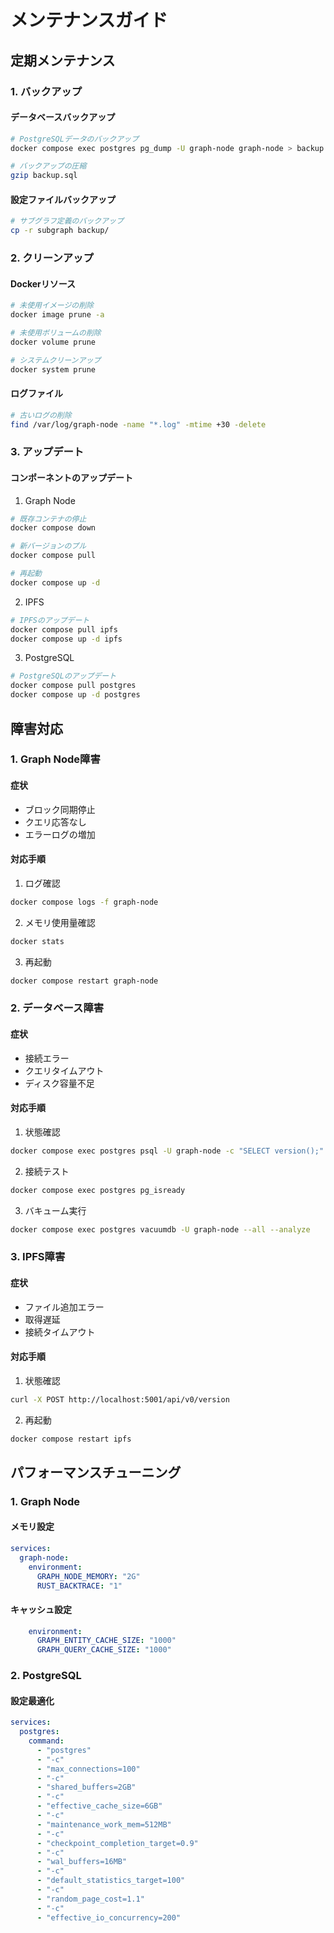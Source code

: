 # メンテナンスガイド

## 定期メンテナンス

### 1. バックアップ

#### データベースバックアップ
```bash
# PostgreSQLデータのバックアップ
docker compose exec postgres pg_dump -U graph-node graph-node > backup.sql

# バックアップの圧縮
gzip backup.sql
```

#### 設定ファイルバックアップ
```bash
# サブグラフ定義のバックアップ
cp -r subgraph backup/
```

### 2. クリーンアップ

#### Dockerリソース
```bash
# 未使用イメージの削除
docker image prune -a

# 未使用ボリュームの削除
docker volume prune

# システムクリーンアップ
docker system prune
```

#### ログファイル
```bash
# 古いログの削除
find /var/log/graph-node -name "*.log" -mtime +30 -delete
```

### 3. アップデート

#### コンポーネントのアップデート
1. Graph Node
```bash
# 既存コンテナの停止
docker compose down

# 新バージョンのプル
docker compose pull

# 再起動
docker compose up -d
```

2. IPFS
```bash
# IPFSのアップデート
docker compose pull ipfs
docker compose up -d ipfs
```

3. PostgreSQL
```bash
# PostgreSQLのアップデート
docker compose pull postgres
docker compose up -d postgres
```

## 障害対応

### 1. Graph Node障害

#### 症状
- ブロック同期停止
- クエリ応答なし
- エラーログの増加

#### 対応手順
1. ログ確認
```bash
docker compose logs -f graph-node
```

2. メモリ使用量確認
```bash
docker stats
```

3. 再起動
```bash
docker compose restart graph-node
```

### 2. データベース障害

#### 症状
- 接続エラー
- クエリタイムアウト
- ディスク容量不足

#### 対応手順
1. 状態確認
```bash
docker compose exec postgres psql -U graph-node -c "SELECT version();"
```

2. 接続テスト
```bash
docker compose exec postgres pg_isready
```

3. バキューム実行
```bash
docker compose exec postgres vacuumdb -U graph-node --all --analyze
```

### 3. IPFS障害

#### 症状
- ファイル追加エラー
- 取得遅延
- 接続タイムアウト

#### 対応手順
1. 状態確認
```bash
curl -X POST http://localhost:5001/api/v0/version
```

2. 再起動
```bash
docker compose restart ipfs
```

## パフォーマンスチューニング

### 1. Graph Node

#### メモリ設定
```yaml
services:
  graph-node:
    environment:
      GRAPH_NODE_MEMORY: "2G"
      RUST_BACKTRACE: "1"
```

#### キャッシュ設定
```yaml
    environment:
      GRAPH_ENTITY_CACHE_SIZE: "1000"
      GRAPH_QUERY_CACHE_SIZE: "1000"
```

### 2. PostgreSQL

#### 設定最適化
```yaml
services:
  postgres:
    command: 
      - "postgres"
      - "-c"
      - "max_connections=100"
      - "-c"
      - "shared_buffers=2GB"
      - "-c"
      - "effective_cache_size=6GB"
      - "-c"
      - "maintenance_work_mem=512MB"
      - "-c"
      - "checkpoint_completion_target=0.9"
      - "-c"
      - "wal_buffers=16MB"
      - "-c"
      - "default_statistics_target=100"
      - "-c"
      - "random_page_cost=1.1"
      - "-c"
      - "effective_io_concurrency=200"
``` 
